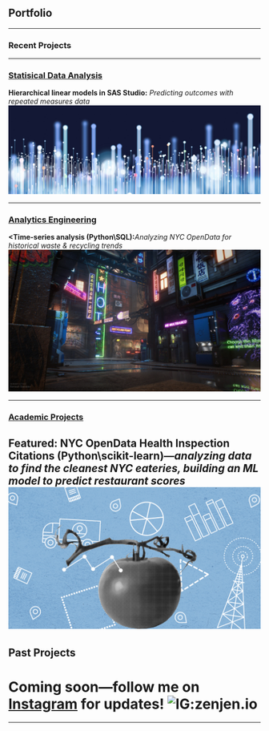 ## Portfolio

---
### Recent Projects



---

### [Statisical Data Analysis](/pdf/sample_presentation.pdf)
<b>Hierarchical linear models in SAS Studio:</b> <i>Predicting outcomes with repeated measures data</i>
<br>
<a href="statisticaldataanalysis.md"><img src="images/dataprofessionals.JPG?raw=true"/></a>

---
### [Analytics Engineering](http://example.com/)
<b><Time-series analysis (Python\SQL):</b><i>Analyzing NYC OpenData for historical waste & recycling trends</i>
<br>
<img src="images/civilizationfiction.jpg?raw=true"/>

---

### [Academic Projects](/nyc-health-inspections-predictingscores)
  <b>Featured: NYC OpenData Health Inspection Citations (Python\scikit-learn)</b>—<i>analyzing data to find the cleanest NYC eateries, building an ML model to predict restaurant scores</i>
<a href="nyc-health-inspections-predictingscores.md"><img src="images/healthinspectiondatabanner.png?raw=true"/></a>
---

## Past Projects

# Coming soon—follow me on [Instagram](http://instagram.com/zenjen.io) for updates! <img src="https://image.flaticon.com/icons/png/128/174/174855.png" alt="IG:zenjen.io" height="15" width="15" />

---



<!-- Remove above link if you don't want to attibute -->

